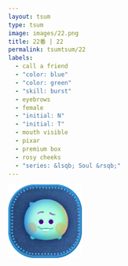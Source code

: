```yaml
---
layout: tsum
type: tsum
image: images/22.png
title: 22番 | 22
permalink: tsumtsum/22
labels:
  - call a friend
  - "color: blue"
  - "color: green"
  - "skill: burst"
  - eyebrows
  - female
  - "initial: N"
  - "initial: T"
  - mouth visible
  - pixar
  - premium box
  - rosy cheeks
  - "series: &lsqb; Soul &rsqb;"
---
```

<img class="ui image" src="../images/22.png">
